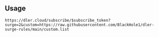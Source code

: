 ## Usage

`https://dler.cloud/subscribe/$subscribe_token?surge=2&custom=https://raw.githubusercontent.com/BlackHole1/dler-surge-rules/main/custom.list`
